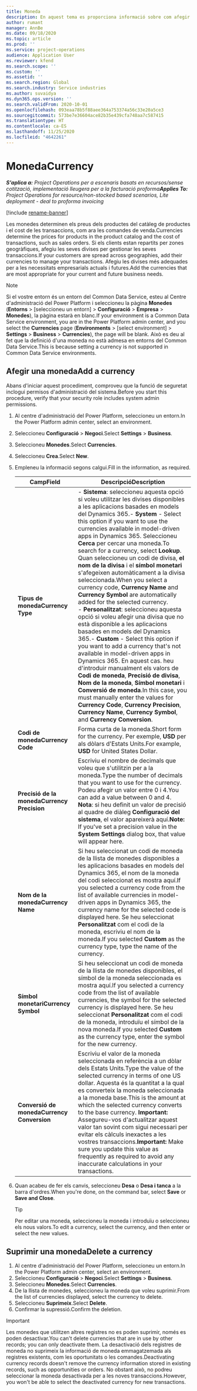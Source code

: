 ```yaml
---
title: Moneda
description: En aquest tema es proporciona informació sobre com afegir i suprimir els tipus de moneda al Project Operations.
author: rumant
manager: AnnBe
ms.date: 09/18/2020
ms.topic: article
ms.prod: ''
ms.service: project-operations
audience: Application User
ms.reviewer: kfend
ms.search.scope: ''
ms.custom: ''
ms.assetid: ''
ms.search.region: Global
ms.search.industry: Service industries
ms.author: suvaidya
ms.dyn365.ops.version: ''
ms.search.validFrom: 2020-10-01
ms.openlocfilehash: 093eaa78b5f88aee364a753374a56c33e20a5ce3
ms.sourcegitcommit: 573be7e36604ace82b35e439cfa748aa7c587415
ms.translationtype: HT
ms.contentlocale: ca-ES
ms.lasthandoff: 11/25/2020
ms.locfileid: "4642261"
---
```

# <a name="currency"></a><span data-ttu-id="4c516-103">Moneda</span><span class="sxs-lookup"><span data-stu-id="4c516-103">Currency</span></span>

<span data-ttu-id="4c516-104">_**S'aplica a:** Project Operations per a escenaris basats en recursos/sense cotització, implementació lleugera per a la facturació proforma_</span><span class="sxs-lookup"><span data-stu-id="4c516-104">_**Applies To:** Project Operations for resource/non-stocked based scenarios, Lite deployment - deal to proforma invoicing_</span></span>

[!include [rename-banner](~/includes/cc-data-platform-banner.md)]

<span data-ttu-id="4c516-105">Les monedes determinen els preus dels productes del catàleg de productes i el cost de les transaccions, com ara les comandes de venda.</span><span class="sxs-lookup"><span data-stu-id="4c516-105">Currencies determine the prices for products in the product catalog and the cost of transactions, such as sales orders.</span></span> <span data-ttu-id="4c516-106">Si els clients estan repartits per zones geogràfiques, afegiu les seves divises per gestionar les seves transaccions.</span><span class="sxs-lookup"><span data-stu-id="4c516-106">If your customers are spread across geographies, add their currencies to manage your transactions.</span></span> <span data-ttu-id="4c516-107">Afegiu les divises més adequades per a les necessitats empresarials actuals i futures.</span><span class="sxs-lookup"><span data-stu-id="4c516-107">Add the currencies that are most appropriate for your current and future business needs.</span></span>  

> [!NOTE]
> <span data-ttu-id="4c516-108">Si el vostre entorn és un entorn del Common Data Service, esteu al Centre d'administració del Power Platform i seleccioneu la pàgina **Monedes** (**Entorns** > [seleccioneu un entorn] > **Configuració** > **Empresa** > **Monedes**), la pàgina estarà en blanc.</span><span class="sxs-lookup"><span data-stu-id="4c516-108">If your environment is a Common Data Service environment, you are in the Power Platform admin center, and you select the **Currencies** page (**Environments** > [select environment] > **Settings** > **Business** > **Currencies**), the page will be blank.</span></span> <span data-ttu-id="4c516-109">Això es deu al fet que la definició d'una moneda no està admesa en entorns del Common Data Service.</span><span class="sxs-lookup"><span data-stu-id="4c516-109">This is because setting a currency is not supported in Common Data Service environments.</span></span>

## <a name="add-a-currency"></a><span data-ttu-id="4c516-110">Afegir una moneda</span><span class="sxs-lookup"><span data-stu-id="4c516-110">Add a currency</span></span>  
<span data-ttu-id="4c516-111">Abans d'iniciar aquest procediment, comproveu que la funció de seguretat inclogui permisos d'administració del sistema.</span><span class="sxs-lookup"><span data-stu-id="4c516-111">Before you start this procedure, verify that your security role includes system admin permissions.</span></span> 

1. <span data-ttu-id="4c516-112">Al centre d'administració del Power Platform, seleccioneu un entorn.</span><span class="sxs-lookup"><span data-stu-id="4c516-112">In the Power Platform admin center, select an environment.</span></span> 
2. <span data-ttu-id="4c516-113">Seleccioneu **Configuració** > **Negoci**.</span><span class="sxs-lookup"><span data-stu-id="4c516-113">Select **Settings** > **Business**.</span></span>
3. <span data-ttu-id="4c516-114">Seleccioneu **Monedes**.</span><span class="sxs-lookup"><span data-stu-id="4c516-114">Select **Currencies**.</span></span>  
4. <span data-ttu-id="4c516-115">Seleccioneu **Crea**.</span><span class="sxs-lookup"><span data-stu-id="4c516-115">Select **New**.</span></span>  
5. <span data-ttu-id="4c516-116">Empleneu la informació segons calgui.</span><span class="sxs-lookup"><span data-stu-id="4c516-116">Fill in the information, as required.</span></span>  


   |          <span data-ttu-id="4c516-117">Camp</span><span class="sxs-lookup"><span data-stu-id="4c516-117">Field</span></span>          |                                                                                                                                                                                                                                                                                                                                                                            <span data-ttu-id="4c516-118">Descripció</span><span class="sxs-lookup"><span data-stu-id="4c516-118">Description</span></span>                                                                                                                                                                                                                                                                                                                                                                            |
   |-------------------------|-------------------------------------------------------------------------------------------------------------------------------------------------------------------------------------------------------------------------------------------------------------------------------------------------------------------------------------------------------------------------------------------------------------------------------------------------------------------------------------------------------------------------------------------------------------------------------------------------------------------------------------------------------------------------------------------------------------------------------------------------------------------|
   |    <span data-ttu-id="4c516-119">**Tipus de moneda**</span><span class="sxs-lookup"><span data-stu-id="4c516-119">**Currency Type**</span></span>    | <span data-ttu-id="4c516-120">- **Sistema**: seleccioneu aquesta opció si voleu utilitzar les divises disponibles a les aplicacions basades en models del Dynamics 365.</span><span class="sxs-lookup"><span data-stu-id="4c516-120">- **System** - Select this option if you want to use the currencies available in model-driven apps in Dynamics 365.</span></span> <span data-ttu-id="4c516-121">Seleccioneu **Cerca** per cercar una moneda.</span><span class="sxs-lookup"><span data-stu-id="4c516-121">To search for a currency,  select **Lookup**.</span></span> <span data-ttu-id="4c516-122">Quan seleccioneu un codi de divisa, **el nom de la divisa** i el **símbol monetari** s'afegeixen automàticament a la divisa seleccionada.</span><span class="sxs-lookup"><span data-stu-id="4c516-122">When you select a currency code, **Currency Name** and **Currency Symbol** are automatically added for the selected currency.</span></span><br /><span data-ttu-id="4c516-123">- **Personalitzat**: seleccioneu aquesta opció si voleu afegir una divisa que no està disponible a les aplicacions basades en models del Dynamics 365.</span><span class="sxs-lookup"><span data-stu-id="4c516-123">- **Custom** - Select this option if you want to add a currency that's not available in model-driven apps in Dynamics 365.</span></span> <span data-ttu-id="4c516-124">En aquest cas. heu d'introduir manualment els valors de **Codi de moneda**, **Precisió de divisa**, **Nom de la moneda**, **Símbol monetari** i **Conversió de moneda**.</span><span class="sxs-lookup"><span data-stu-id="4c516-124">In this case, you must manually enter the values for **Currency Code**, **Currency Precision**, **Currency Name**, **Currency Symbol**, and **Currency Conversion**.</span></span> |
   |    <span data-ttu-id="4c516-125">**Codi de moneda**</span><span class="sxs-lookup"><span data-stu-id="4c516-125">**Currency Code**</span></span>    |                                                                                                                                                                                                                                                                                                                                            <span data-ttu-id="4c516-126">Forma curta de la moneda.</span><span class="sxs-lookup"><span data-stu-id="4c516-126">Short form for the currency.</span></span> <span data-ttu-id="4c516-127">Per exemple, **USD** per als dòlars d'Estats Units.</span><span class="sxs-lookup"><span data-stu-id="4c516-127">For example, **USD** for United States Dollar.</span></span>                                                                                                                                                                                                                                                                                                                                            |
   | <span data-ttu-id="4c516-128">**Precisió de la moneda**</span><span class="sxs-lookup"><span data-stu-id="4c516-128">**Currency Precision**</span></span>  |                                                                                                                                                                                  <span data-ttu-id="4c516-129">Escriviu el nombre de decimals que voleu que s'utilitzin per a la moneda.</span><span class="sxs-lookup"><span data-stu-id="4c516-129">Type the number of decimals that you want to use for the currency.</span></span>  <span data-ttu-id="4c516-130">Podeu afegir un valor entre 0 i 4.</span><span class="sxs-lookup"><span data-stu-id="4c516-130">You can add a value between 0 and 4.</span></span> <span data-ttu-id="4c516-131">**Nota**: si heu definit un valor de precisió al quadre de diàleg **Configuració del sistema**, el valor apareixerà aquí.</span><span class="sxs-lookup"><span data-stu-id="4c516-131">**Note:**  If you've set a precision value in the **System Settings** dialog box, that value will appear here.</span></span>                                                                                                                                                                                  |
   |    <span data-ttu-id="4c516-132">**Nom de la moneda**</span><span class="sxs-lookup"><span data-stu-id="4c516-132">**Currency Name**</span></span>    |                                                                                                                                                                                                                                         <span data-ttu-id="4c516-133">Si heu seleccionat un codi de moneda de la llista de monedes disponibles a les aplicacions basades en models del Dynamics 365, el nom de la moneda del codi seleccionat es mostra aquí.</span><span class="sxs-lookup"><span data-stu-id="4c516-133">If you selected a currency code from the list of available currencies in model-driven apps in Dynamics 365, the currency name for the selected code is displayed here.</span></span> <span data-ttu-id="4c516-134">Se heu seleccionat **Personalitzat** com el codi de la moneda, escriviu el nom de la moneda.</span><span class="sxs-lookup"><span data-stu-id="4c516-134">If you selected **Custom** as the currency type, type the name of the currency.</span></span>                                                                                                                                                                                                                                          |
   |   <span data-ttu-id="4c516-135">**Símbol monetari**</span><span class="sxs-lookup"><span data-stu-id="4c516-135">**Currency Symbol**</span></span>   |                                                                                                                                                                                                                                                                      <span data-ttu-id="4c516-136">Si heu seleccionat un codi de moneda de la llista de monedes disponibles, el símbol de la moneda seleccionada es mostra aquí.</span><span class="sxs-lookup"><span data-stu-id="4c516-136">If you selected a currency code from the list of available currencies, the symbol for the selected currency is displayed here.</span></span> <span data-ttu-id="4c516-137">Se heu seleccionat **Personalitzat** com el codi de la moneda, introduïu el símbol de la nova moneda.</span><span class="sxs-lookup"><span data-stu-id="4c516-137">If you selected **Custom** as the currency type, enter the symbol for the new currency.</span></span>                                                                                                                                                                                                                                                                       |
   | <span data-ttu-id="4c516-138">**Conversió de moneda**</span><span class="sxs-lookup"><span data-stu-id="4c516-138">**Currency Conversion**</span></span> |                                                                                                                                                                                                                                     <span data-ttu-id="4c516-139">Escriviu el valor de la moneda seleccionada en referència a un dòlar dels Estats Units.</span><span class="sxs-lookup"><span data-stu-id="4c516-139">Type the value of the selected currency in terms of one US dollar.</span></span> <span data-ttu-id="4c516-140">Aquesta és la quantitat a la qual es converteix la moneda seleccionada a la moneda base.</span><span class="sxs-lookup"><span data-stu-id="4c516-140">This is the amount at which the selected currency converts to the base currency.</span></span> <span data-ttu-id="4c516-141">**Important:** Assegureu-vos d'actualitzar aquest valor tan sovint com sigui necessari per evitar els càlculs inexactes a les vostres transaccions.</span><span class="sxs-lookup"><span data-stu-id="4c516-141">**Important:**  Make sure you update this value as frequently as required to avoid any inaccurate calculations in your transactions.</span></span>                                                                                                                                                                                                                                      |


6. <span data-ttu-id="4c516-142">Quan acabeu de fer els canvis, seleccioneu **Desa** o **Desa i tanca** a la barra d'ordres.</span><span class="sxs-lookup"><span data-stu-id="4c516-142">When you're done, on the command bar, select **Save** or **Save and Close**.</span></span>  

   > [!TIP]
   >  <span data-ttu-id="4c516-143">Per editar una moneda, seleccioneu la moneda i introduïu o seleccioneu els nous valors.</span><span class="sxs-lookup"><span data-stu-id="4c516-143">To edit a currency, select the currency, and then enter or select the new values.</span></span>  

## <a name="delete-a-currency"></a><span data-ttu-id="4c516-144">Suprimir una moneda</span><span class="sxs-lookup"><span data-stu-id="4c516-144">Delete a currency</span></span>  

1. <span data-ttu-id="4c516-145">Al centre d'administració del Power Platform, seleccioneu un entorn.</span><span class="sxs-lookup"><span data-stu-id="4c516-145">In the Power Platform admin center, select an environment.</span></span> 
2. <span data-ttu-id="4c516-146">Seleccioneu **Configuració** > **Negoci**.</span><span class="sxs-lookup"><span data-stu-id="4c516-146">Select **Settings** > **Business**.</span></span>
3. <span data-ttu-id="4c516-147">Seleccioneu **Monedes**.</span><span class="sxs-lookup"><span data-stu-id="4c516-147">Select **Currencies**.</span></span>  
4. <span data-ttu-id="4c516-148">De la llista de monedes, seleccioneu la moneda que voleu suprimir.</span><span class="sxs-lookup"><span data-stu-id="4c516-148">From the list of currencies displayed, select the currency to delete.</span></span>  
5. <span data-ttu-id="4c516-149">Seleccioneu **Suprimeix**.</span><span class="sxs-lookup"><span data-stu-id="4c516-149">Select **Delete**.</span></span>  
6. <span data-ttu-id="4c516-150">Confirmar la supressió.</span><span class="sxs-lookup"><span data-stu-id="4c516-150">Confirm the deletion.</span></span>  

> [!IMPORTANT]
>  <span data-ttu-id="4c516-151">Les monedes que utilitzen altres registres no es poden suprimir, només es poden desactivar.</span><span class="sxs-lookup"><span data-stu-id="4c516-151">You can't delete currencies that are in use by other records; you can only deactivate them.</span></span> <span data-ttu-id="4c516-152">La desactivació dels registres de moneda no suprimeix la informació de moneda emmagatzemada als registres existents, com les oportunitats o les comandes.</span><span class="sxs-lookup"><span data-stu-id="4c516-152">Deactivating currency records doesn't remove the currency information stored in existing records, such as opportunities or orders.</span></span> <span data-ttu-id="4c516-153">No obstant això, no podreu seleccionar la moneda desactivada per a les noves transaccions.</span><span class="sxs-lookup"><span data-stu-id="4c516-153">However, you won't be able to select the deactivated currency for new transactions.</span></span>  
